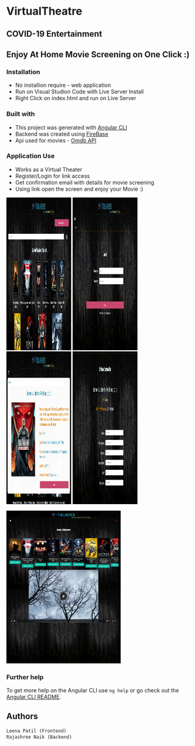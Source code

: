 # VirtualTheatre

## COVID-19 Entertainment

## Enjoy At Home Movie Screening on One Click :)

### Installation
* No installion require - web application
* Run on Visual Studion Code with Live Server Install
* Right Click on index.html and run on Live Server

### Built with
* This project was generated with [Angular CLI](https://github.com/angular/angular-cli) 
* Backend was created using [FireBase](https://firebase.google.com/docs)
* Api used for movies - [Omdb API](http://www.omdbapi.com/)

### Application Use
* Works as a Virtual Theater
* Register/Login for link access 
* Get confirmation email with details for movie screening
* Using link open the screen and enjoy your Movie :)

<p float="left">
<img src="/SS/1.jpg" width=170 height=400>
<img src="/SS/2.jpg" width=170 height=400>
<img src="/SS/3.jpg" width=170 height=400>
<img src="/SS/4.jpg" width=170 height=400>
</p>

<img src="/SS/5.jpg" width=300 height=400>


### Further help
To get more help on the Angular CLI use `ng help` or go check out the [Angular CLI README](https://github.com/angular/angular-cli/blob/master/README.md).

## Authors
```
Leena Patil (Frontend)
Rajashree Naik (Backend)
```


